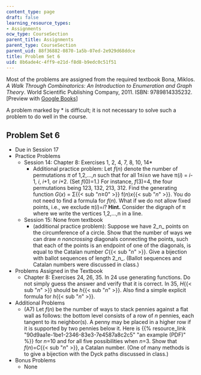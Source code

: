 ```yaml
---
content_type: page
draft: false
learning_resource_types:
- Assignments
ocw_type: CourseSection
parent_title: Assignments
parent_type: CourseSection
parent_uid: 88f36882-0870-1a5b-07ed-2e929d68ddce
title: Problem Set 6
uid: 8b6ade4c-4ff9-e21d-f8d8-b9edc0c51f51
---
```

Most of the problems are assigned from the required textbook Bona, Miklos. *A Walk Through Combinatorics: An Introduction to Enumeration and Graph Theory*. World Scientific Publishing Company, 2011. ISBN: 9789814335232. \[Preview with [Google Books](http://books.google.com/books?id=TzJ2L9ZmlQUC&pg=PAfrontcover)\]

A problem marked by \* is difficult; it is not necessary to solve such a problem to do well in the course.

## Problem Set 6

- Due in Session 17
- Practice Problems
    - Session 14: Chapter 8: Exercises 1, 2, 4, 7, 8, 10, 14\*
        - Additional practice problem: Let *f*(*n*) denote the number of permutations *π* of 1,2,…,*n* such that for all 1≤*i*≤*n* we have π(*i*) = *i*\-1, *i*, *i*+1, or *i*+2. (Set *f*(0)=1.) For instance, *f*(3)=4, the four permutations being 123, 132, 213, 312. Find the generating function *G*(*x*) = Σ{{< sub "_n_≥0" >}} f(*n*)*x*{{< sub "_n_" >}}. You do not need to find a formula for *f*(*n*). What if we do not allow fixed points, i.e., we exclude π(*i*)=*i*? **Hint.** Consider the digraph of π where we write the vertices 1,2,…,n in a line.
    - Session 15: None from textbook
        - (additional practice problem): Suppose we have 2\_n\_ points on the circumference of a circle. Show that the number of ways we can draw *n noncrossing* diagonals connecting the points, such that each of the points is an endpoint of one of the diagonals, is equal to the Catalan number *C*{{< sub "_n_" >}}. Give a bijection with ballot sequences of length 2\_n\_. (Ballot sequences and Catalan numbers were discussed in class.)
- Problems Assigned in the Textbook
    - Chapter 8: Exercises 24, 26, 35. In 24 use generating functions. Do not simply guess the answer and verify that it is correct. In 35, *H*{{< sub "_n_" >}} should be *h*{{< sub "_n_" >}}. Also find a simple explicit formula for *h*{{< sub "_n_" >}}.
- Additional Problems
    - (A7) Let *f*(*n*) be the number of ways to stack pennies against a flat wall as follows: the bottom level consists of a row of *n* pennies, each tangent to its neighbor(s). A penny may be placed in a higher row if it is supported by two pennies below it. Here is {{% resource_link "90d9aa1e-1be1-2346-83e3-7e4587a8c2c5" "an example (PDF)" %}} for *n*\=10 and for all five possibilities when *n*\=3. Show that *f*(*n*)=*C*{{< sub "_n_" >}}, a Catalan number. (One of many methods is to give a bijection with the Dyck paths discussed in class.)
- Bonus Problems
    - None